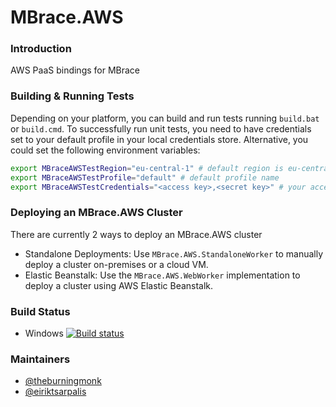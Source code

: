 # MBrace.AWS

### Introduction 

AWS PaaS bindings for MBrace

### Building & Running Tests

Depending on your platform, you can build and run tests running `build.bat` or `build.cmd`. To successfully run unit tests, you need to have credentials set to your default profile in your local credentials store. Alternative, you could set the following environment variables:
```bash
export MBraceAWSTestRegion="eu-central-1" # default region is eu-central-1
export MBraceAWSTestProfile="default" # default profile name
export MBraceAWSTestCredentials="<access key>,<secret key>" # your access & secret keys for accessing DynamoDB
```

### Deploying an MBrace.AWS Cluster

There are currently 2 ways to deploy an MBrace.AWS cluster
* Standalone Deployments: Use `MBrace.AWS.StandaloneWorker` to manually deploy a cluster on-premises or a cloud VM.
* Elastic Beanstalk: Use the `MBrace.AWS.WebWorker` implementation to deploy a cluster using AWS Elastic Beanstalk.

### Build Status

* Windows [![Build status](https://ci.appveyor.com/api/projects/status/agctped28mcs1ukk?svg=true)](https://ci.appveyor.com/project/nessos/mbrace-aws)


### Maintainers

* [@theburningmonk](https://twitter.com/theburningmonk)
* [@eiriktsarpalis](https://twitter.com/eiriktsarpalis)
